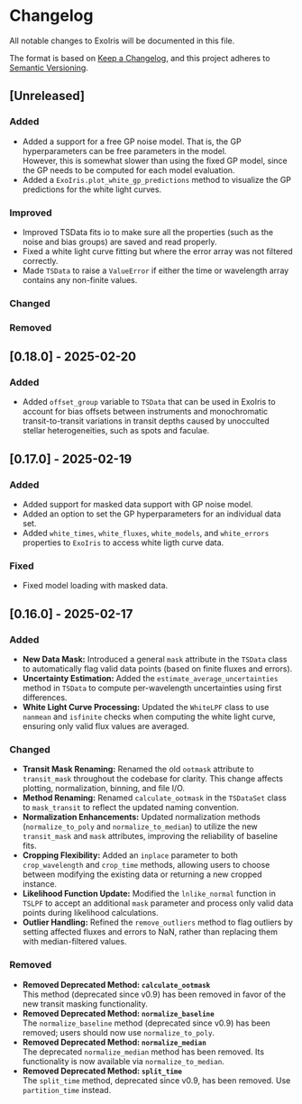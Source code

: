 # Changelog

All notable changes to ExoIris will be documented in this file.

The format is based on [Keep a Changelog](https://keepachangelog.com/en/1.1.0/),
and this project adheres to [Semantic Versioning](https://semver.org/spec/v2.0.0.html).

## [Unreleased]

### Added

- Added a support for a free GP noise model. That is, the GP hyperparameters can be free parameters in the model.  
  However, this is somewhat slower than using the fixed GP model, since the GP needs to be computed for each model
  evaluation.
- Added a ``ExoIris.plot_white_gp_predictions`` method to visualize the GP predictions for the white light curves.

### Improved

- Improved TSData fits io to make sure all the properties (such as the noise and bias groups) are saved and read properly.
- Fixed a white light curve fitting but where the error array was not filtered correctly.
- Made `TSData` to raise a `ValueError` if either the time or wavelength array contains any non-finite values.

### Changed

### Removed

## [0.18.0] - 2025-02-20

### Added

- Added `offset_group` variable to `TSData` that can be used in ExoIris to account for bias offsets between instruments
  and monochromatic transit-to-transit variations in transit depths caused by unocculted stellar heterogeneities, such
  as spots and faculae. 

## [0.17.0] - 2025-02-19

### Added

- Added support for masked data support with GP noise model.
- Added an option to set the GP hyperparameters for an individual data set.
- Added  `white_times`, `white_fluxes`, `white_models`, and `white_errors` properties to `ExoIris` to access white ligth curve data.

### Fixed

- Fixed model loading with masked data.

## [0.16.0] - 2025-02-17

### Added
- **New Data Mask:** Introduced a general `mask` attribute in the `TSData` class to automatically flag valid data points (based on finite fluxes and errors).
- **Uncertainty Estimation:** Added the `estimate_average_uncertainties` method in `TSData` to compute per-wavelength uncertainties using first differences.
- **White Light Curve Processing:** Updated the `WhiteLPF` class to use `nanmean` and `isfinite` checks when computing the white light curve, ensuring only valid flux values are averaged.

### Changed
- **Transit Mask Renaming:** Renamed the old `ootmask` attribute to `transit_mask` throughout the codebase for clarity. This change affects plotting, normalization, binning, and file I/O.
- **Method Renaming:** Renamed `calculate_ootmask` in the `TSDataSet` class to `mask_transit` to reflect the updated naming convention.
- **Normalization Enhancements:** Updated normalization methods (`normalize_to_poly` and `normalize_to_median`) to utilize the new `transit_mask` and `mask` attributes, improving the reliability of baseline fits.
- **Cropping Flexibility:** Added an `inplace` parameter to both `crop_wavelength` and `crop_time` methods, allowing users to choose between modifying the existing data or returning a new cropped instance.
- **Likelihood Function Update:** Modified the `lnlike_normal` function in `TSLPF` to accept an additional `mask` parameter and process only valid data points during likelihood calculations.
- **Outlier Handling:** Refined the `remove_outliers` method to flag outliers by setting affected fluxes and errors to NaN, rather than replacing them with median-filtered values.

### Removed
- **Removed Deprecated Method: `calculate_ootmask`**  
  This method (deprecated since v0.9) has been removed in favor of the new transit masking functionality.
- **Removed Deprecated Method: `normalize_baseline`**  
  The `normalize_baseline` method (deprecated since v0.9) has been removed; users should now use `normalize_to_poly`.
- **Removed Deprecated Method: `normalize_median`**  
  The deprecated `normalize_median` method has been removed. Its functionality is now available via `normalize_to_median`.
- **Removed Deprecated Method: `split_time`**  
  The `split_time` method, deprecated since v0.9, has been removed. Use `partition_time` instead.
